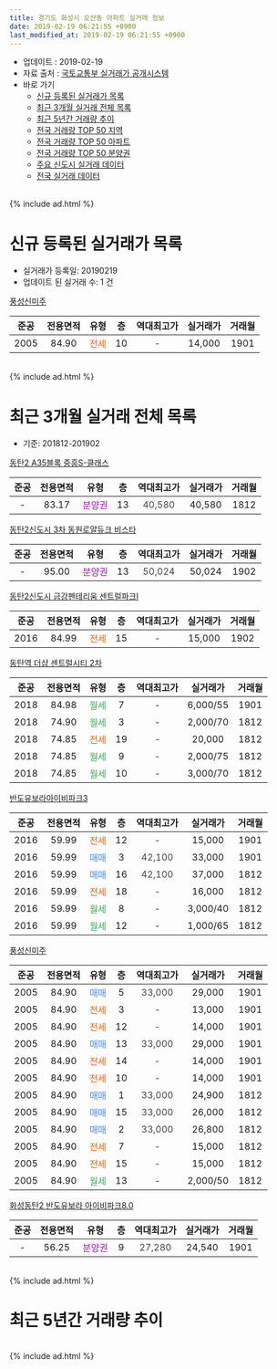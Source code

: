 ```yaml
---
title: 경기도 화성시 오산동 아파트 실거래 정보
date: 2019-02-19 06:21:55 +0900
last_modified_at: 2019-02-19 06:21:55 +0900
---
```


* 업데이트 : 2019-02-19
* 자료 출처 : [국토교통부 실거래가 공개시스템](http://rt.molit.go.kr)
* 바로 가기
    * [신규 등록된 실거래가 목록](#신규-등록된-실거래가-목록)
    * [최근 3개월 실거래 전체 목록](#최근-3개월-실거래-전체-목록)
    * [최근 5년간 거래량 추이](#최근-5년간-거래량-추이)
    * [전국 거래량 TOP 50 지역](https://ayogom.github.io/apt-trade-info/최근-3개월-전국에서-가장-거래가-많이-발생한-지역)
    * [전국 거래량 TOP 50 아파트](https://ayogom.github.io/apt-trade-info/최근-3개월-전국에서-가장-거래가-많이-발생한-아파트)
    * [전국 거래량 TOP 50 분양권](https://ayogom.github.io/apt-trade-info/최근-3개월-전국에서-가장-거래가-많이-발생한-분양권)
    * [주요 신도시 실거래 데이터](https://ayogom.github.io/apt-trade-info/주요-신도시)
    * [전국 실거래 데이터](https://ayogom.github.io/apt-trade-info/전국)
<br>
{% include ad.html %}
<br>

# 신규 등록된 실거래가 목록
* 실거래가 등록일: 20190219
* 업데이트 된 실거래 수: 1 건


[풍성신미주](https://search.naver.com/search.naver?query=%EA%B2%BD%EA%B8%B0%EB%8F%84+%ED%99%94%EC%84%B1%EC%8B%9C+%EC%98%A4%EC%82%B0%EB%8F%99+%ED%92%8D%EC%84%B1%EC%8B%A0%EB%AF%B8%EC%A3%BC)

|준공|전용면적|유형|층|역대최고가|실거래가|거래월|
|:---:|:---:|:---:|:---:|:---:|:---:|:---:|
|2005|84.90|<span style="color:#ff5a00">전세</span>|10|<span style="color:#444444">-</span>|14,000|1901|


<br>
{% include ad.html %}
<br>

# 최근 3개월 실거래 전체 목록
* 기준: 201812-201902


[동탄2 A35블록 중흥S-클래스](https://search.naver.com/search.naver?query=%EA%B2%BD%EA%B8%B0%EB%8F%84+%ED%99%94%EC%84%B1%EC%8B%9C+%EC%98%A4%EC%82%B0%EB%8F%99+%EB%8F%99%ED%83%842+A35%EB%B8%94%EB%A1%9D+%EC%A4%91%ED%9D%A5S-%ED%81%B4%EB%9E%98%EC%8A%A4)

|준공|전용면적|유형|층|역대최고가|실거래가|거래월|
|:---:|:---:|:---:|:---:|:---:|:---:|:---:|
|-|83.17|<span style="color:#9C11A5">분양권</span>|13|<span style="color:#444444">40,580</span>|40,580|1812|

[동탄2신도시 3차 동원로얄듀크 비스타](https://search.naver.com/search.naver?query=%EA%B2%BD%EA%B8%B0%EB%8F%84+%ED%99%94%EC%84%B1%EC%8B%9C+%EC%98%A4%EC%82%B0%EB%8F%99+%EB%8F%99%ED%83%842%EC%8B%A0%EB%8F%84%EC%8B%9C+3%EC%B0%A8+%EB%8F%99%EC%9B%90%EB%A1%9C%EC%96%84%EB%93%80%ED%81%AC+%EB%B9%84%EC%8A%A4%ED%83%80)

|준공|전용면적|유형|층|역대최고가|실거래가|거래월|
|:---:|:---:|:---:|:---:|:---:|:---:|:---:|
|-|95.00|<span style="color:#9C11A5">분양권</span>|13|<span style="color:#444444">50,024</span>|50,024|1902|

[동탄2신도시 금강펜테리움 센트럴파크Ⅰ](https://search.naver.com/search.naver?query=%EA%B2%BD%EA%B8%B0%EB%8F%84+%ED%99%94%EC%84%B1%EC%8B%9C+%EC%98%A4%EC%82%B0%EB%8F%99+%EB%8F%99%ED%83%842%EC%8B%A0%EB%8F%84%EC%8B%9C+%EA%B8%88%EA%B0%95%ED%8E%9C%ED%85%8C%EB%A6%AC%EC%9B%80+%EC%84%BC%ED%8A%B8%EB%9F%B4%ED%8C%8C%ED%81%AC%E2%85%A0)

|준공|전용면적|유형|층|역대최고가|실거래가|거래월|
|:---:|:---:|:---:|:---:|:---:|:---:|:---:|
|2016|84.99|<span style="color:#ff5a00">전세</span>|15|<span style="color:#444444">-</span>|15,000|1902|

[동탄역 더샵 센트럴시티 2차](https://search.naver.com/search.naver?query=%EA%B2%BD%EA%B8%B0%EB%8F%84+%ED%99%94%EC%84%B1%EC%8B%9C+%EC%98%A4%EC%82%B0%EB%8F%99+%EB%8F%99%ED%83%84%EC%97%AD+%EB%8D%94%EC%83%B5+%EC%84%BC%ED%8A%B8%EB%9F%B4%EC%8B%9C%ED%8B%B0+2%EC%B0%A8)

|준공|전용면적|유형|층|역대최고가|실거래가|거래월|
|:---:|:---:|:---:|:---:|:---:|:---:|:---:|
|2018|84.98|<span style="color:#34a853">월세</span>|7|<span style="color:#444444">-</span>|6,000/55|1901|
|2018|74.90|<span style="color:#34a853">월세</span>|3|<span style="color:#444444">-</span>|2,000/70|1812|
|2018|74.85|<span style="color:#ff5a00">전세</span>|19|<span style="color:#444444">-</span>|20,000|1812|
|2018|74.85|<span style="color:#34a853">월세</span>|9|<span style="color:#444444">-</span>|2,000/75|1812|
|2018|74.85|<span style="color:#34a853">월세</span>|10|<span style="color:#444444">-</span>|3,000/70|1812|

[반도유보라아이비파크3](https://search.naver.com/search.naver?query=%EA%B2%BD%EA%B8%B0%EB%8F%84+%ED%99%94%EC%84%B1%EC%8B%9C+%EC%98%A4%EC%82%B0%EB%8F%99+%EB%B0%98%EB%8F%84%EC%9C%A0%EB%B3%B4%EB%9D%BC%EC%95%84%EC%9D%B4%EB%B9%84%ED%8C%8C%ED%81%AC3)

|준공|전용면적|유형|층|역대최고가|실거래가|거래월|
|:---:|:---:|:---:|:---:|:---:|:---:|:---:|
|2016|59.99|<span style="color:#ff5a00">전세</span>|12|<span style="color:#444444">-</span>|15,000|1901|
|2016|59.99|<span style="color:#4285f3">매매</span>|3|<span style="color:#444444">42,100</span>|33,000|1901|
|2016|59.99|<span style="color:#4285f3">매매</span>|16|<span style="color:#444444">42,100</span>|37,000|1812|
|2016|59.99|<span style="color:#ff5a00">전세</span>|18|<span style="color:#444444">-</span>|16,000|1812|
|2016|59.99|<span style="color:#34a853">월세</span>|8|<span style="color:#444444">-</span>|3,000/40|1812|
|2016|59.99|<span style="color:#34a853">월세</span>|12|<span style="color:#444444">-</span>|1,000/65|1812|

[풍성신미주](https://search.naver.com/search.naver?query=%EA%B2%BD%EA%B8%B0%EB%8F%84+%ED%99%94%EC%84%B1%EC%8B%9C+%EC%98%A4%EC%82%B0%EB%8F%99+%ED%92%8D%EC%84%B1%EC%8B%A0%EB%AF%B8%EC%A3%BC)

|준공|전용면적|유형|층|역대최고가|실거래가|거래월|
|:---:|:---:|:---:|:---:|:---:|:---:|:---:|
|2005|84.90|<span style="color:#4285f3">매매</span>|5|<span style="color:#444444">33,000</span>|29,000|1901|
|2005|84.90|<span style="color:#ff5a00">전세</span>|3|<span style="color:#444444">-</span>|13,000|1901|
|2005|84.90|<span style="color:#ff5a00">전세</span>|12|<span style="color:#444444">-</span>|14,000|1901|
|2005|84.90|<span style="color:#4285f3">매매</span>|13|<span style="color:#444444">33,000</span>|29,000|1901|
|2005|84.90|<span style="color:#ff5a00">전세</span>|14|<span style="color:#444444">-</span>|14,000|1901|
|2005|84.90|<span style="color:#ff5a00">전세</span>|10|<span style="color:#444444">-</span>|14,000|1901|
|2005|84.90|<span style="color:#4285f3">매매</span>|1|<span style="color:#444444">33,000</span>|24,900|1812|
|2005|84.90|<span style="color:#4285f3">매매</span>|15|<span style="color:#444444">33,000</span>|26,000|1812|
|2005|84.90|<span style="color:#4285f3">매매</span>|2|<span style="color:#444444">33,000</span>|26,800|1812|
|2005|84.90|<span style="color:#ff5a00">전세</span>|7|<span style="color:#444444">-</span>|15,000|1812|
|2005|84.90|<span style="color:#ff5a00">전세</span>|15|<span style="color:#444444">-</span>|15,000|1812|
|2005|84.90|<span style="color:#34a853">월세</span>|13|<span style="color:#444444">-</span>|2,000/50|1812|

[화성동탄2 반도유보라 아이비파크8.0](https://search.naver.com/search.naver?query=%EA%B2%BD%EA%B8%B0%EB%8F%84+%ED%99%94%EC%84%B1%EC%8B%9C+%EC%98%A4%EC%82%B0%EB%8F%99+%ED%99%94%EC%84%B1%EB%8F%99%ED%83%842+%EB%B0%98%EB%8F%84%EC%9C%A0%EB%B3%B4%EB%9D%BC+%EC%95%84%EC%9D%B4%EB%B9%84%ED%8C%8C%ED%81%AC8.0)

|준공|전용면적|유형|층|역대최고가|실거래가|거래월|
|:---:|:---:|:---:|:---:|:---:|:---:|:---:|
|-|56.25|<span style="color:#9C11A5">분양권</span>|9|<span style="color:#444444">27,280</span>|24,540|1901|


<br>
{% include ad.html %}
<br>

# 최근 5년간 거래량 추이


<div style="width:100%;">
    <canvas id="deal_progress" height="200"></canvas>
</div>

<script>
new Chart(document.getElementById("deal_progress"), {
    type: 'line',
    data: {
        labels: ['201402','201403','201404','201405','201406','201407','201408','201409','201410','201411','201412','201501','201502','201503','201504','201505','201506','201507','201508','201509','201510','201511','201512','201601','201602','201603','201604','201605','201606','201607','201608','201609','201610','201611','201612','201701','201702','201703','201704','201705','201706','201707','201708','201709','201710','201711','201712','201801','201802','201803','201804','201805','201806','201807','201808','201809','201810','201811','201812','201901','201902'],
        datasets: [{
            label: '매매',
            pointRadius: 1,
            data: [5, 1, 0, 1, 1, 1, 11, 3, 7, 5, 4, 3, 6, 6, 10, 3, 4, 4, 7, 4, 8, 5, 1, 0, 5, 1, 2, 12, 8, 4, 4, 1, 6, 4, 3, 0, 3, 4, 3, 5, 5, 5, 1, 2, 4, 8, 1, 62, 79, 74, 49, 31, 38, 46, 44, 57, 29, 8, 5, 4, 1],
            borderColor: "rgba(255, 201, 14, 1)",
            backgroundColor: "rgba(255, 201, 14, 0.5)",
            fill: false,
            lineTension: 0
        },{
            label: '전월세',
            pointRadius: 1,
            data: [10, 6, 3, 5, 3, 1, 6, 6, 8, 8, 6, 9, 3, 7, 7, 4, 4, 6, 8, 7, 3, 8, 7, 5, 7, 8, 8, 15, 23, 39, 73, 75, 60, 19, 14, 17, 105, 93, 54, 21, 11, 15, 4, 12, 8, 2, 10, 3, 6, 5, 10, 3, 11, 10, 18, 17, 22, 8, 10, 6, 1],
            borderColor: "rgba(0, 141, 185, 1)",
            backgroundColor: "rgba(0, 141, 185, 0.5)",
            fill: false,
            lineTension: 0
        }
        ]
    },
    options: {
        responsive: true,
        title: {
            display: false
        },
        tooltips: {
            mode: 'index',
            intersect: false
        },
        hover: {
            mode: 'nearest',
            intersect: true
        },
        scales: {
            xAxes: [{
                display: true,
                scaleLabel: {
                    display: true,
                    labelString: '년/월'
                }
            }],
            yAxes: [{
                display: true,
                ticks: {
                    suggestedMin: 0,
                },
                scaleLabel: {
                    display: true,
                    labelString: '실거래 수'
                }
            }]
        }
    }
});

</script>


<br>
{% include ad.html %}
<br>


